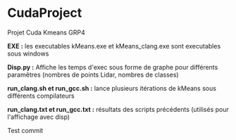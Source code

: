 # CudaProject
 Projet Cuda Kmeans GRP4

__EXE :__
les executables kMeans.exe et kMeans_clang.exe sont executables sous windows

__Disp.py :__
Affiche les temps d'exec sous forme de graphe pour différents paramêtres (nombres de points Lidar, nombres de classes)

__run_clang.sh et run_gcc.sh :__
lance plusieurs itérations de kMeans sous différents compilateurs

__run_clang.txt et run_gcc.txt :__
résultats des scripts précédents (utilisés pour l'affichage avec disp)

Test commit

